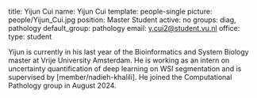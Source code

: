 title: Yijun Cui
name: Yijun Cui
template: people-single
picture: people/Yijun_Cui.jpg
position: Master Student
active: no
groups: diag, pathology
default_group: pathology
email: y.cui2@student.vu.nl
office: 
type: student

Yijun is currently in his last year of the Bioinformatics and System Biology master at Vrije University Amsterdam. He is working as an intern on uncertainty quantification of deep learning on WSI segmentation and is supervised by [member/nadieh-khalili]. He joined the Computational Pathology group in August 2024.

